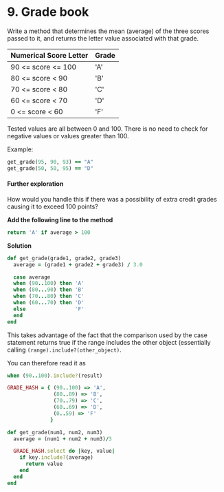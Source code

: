 # 9. Grade book

Write a method that determines the mean (average) of the three scores passed to it, and returns the letter value associated with that grade.

| Numerical Score Letter | Grade |
| :--------------------- | :---- |
| 90 <= score <= 100     | 'A'   |
| 80 <= score < 90       | 'B'   |
| 70 <= score < 80       | 'C'   |
| 60 <= score < 70       | 'D'   |
| 0 <= score < 60        | 'F'   |

Tested values are all between 0 and 100. There is no need to check for negative values or values greater than 100.

Example:

```ruby
get_grade(95, 90, 93) == "A"
get_grade(50, 50, 95) == "D"
```

#### Further exploration

How would you handle this if there was a possibility of extra credit grades causing it to exceed 100 points?

**Add the following line to the method**

```ruby
return 'A' if average > 100
```



**Solution**

```ruby
def get_grade(grade1, grade2, grade3)
  average = (grade1 + grade2 + grade3) / 3.0

  case average
  when (90..100) then 'A'
  when (80...90) then 'B'
  when (70...80) then 'C'
  when (60...70) then 'D'
  else                'F'
  end
end
```

This takes advantage of the fact that the comparison used by the case statement returns true if the range includes the other object (essentially calling `(range).include?(other_object)`.

You can therefore read it as

```ruby
when (90..100).include?(result)
```

```ruby
GRADE_HASH = { (90..100) => 'A',
               (80..89) => 'B',
               (70..79) => 'C',
               (60..69) => 'D',
               (0..59) => 'F'
              }

def get_grade(num1, num2, num3)
  average = (num1 + num2 + num3)/3

  GRADE_HASH.select do |key, value|
    if key.include?(average)
      return value
    end
  end
end
```

